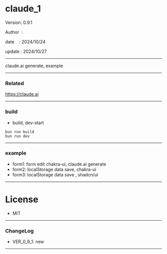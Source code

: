 ﻿# claude_1

 Version: 0.9.1

 Author  :
 
 date    : 2024/10/24

 update : 2024/10/27

***

claude.ai generate, example

***
### Related

https://claude.ai

***
### build

* build, dev-start

```
bun run build
bun run dev
```


***
### example

* form1: form edit chakra-ui, claude.ai generate
* form2: localStorage data save, chakra-ui
* form3: localStorage  data save , shadcn/ui

*** 
# License

* MIT

***
### ChangeLog

* VER_0_9_1: new

***


